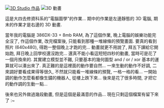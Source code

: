 [![3D Studio 作品](/images/2004-12-18-3d-studio-artwork/light-icon.jpg)](/wp-content/be-files/artefact/light.jpg) ![3D 動畫](/images/2004-12-18-3d-studio-artwork/LIGHT-160x120.gif)

這是大四去修資科系的"電腦圖學"的作業... 期中的作業是左邊靜態的 3D 電腦, 期末的作業才是右邊的 3D 動畫.

當年我的電腦是 386DX-33 + 8mb RAM, 為了這個作業, 晚上電腦的娛樂功能完全沒了, 作這個作業, 改完檔案後, 只能看到那種一堆線條的預覽畫面. 要真的看到照片 (640x480), 得跑一整個晚上才跑的完... 動畫就更不用說了, 拜五下課給它開始跑, 拜日晚上回學校還沒跑完... 還真不能小看這短短四秒的動畫, 當時可是花了一個月換來的. 其實建立模型並不難, 只要基本的幾何圖型 and / or / xor 基本的運算就可以湊出來了. 真正難的是這裡面的動作要自然... 一來生動的動作不好調, 二來調好要看成果得等很久, 不然就只能看一堆線條的預覽, 一格一格的看... 一開始調的動作怎麼看都像生鏽的機器人, 從樓上跌下來... 後來是花了很多時間, 才把它的動作調的生動一點...

後來也另外做過幾段動畫, 但是這個是最滿意的作品... 現在只剩這個檔案有留下來了 :~